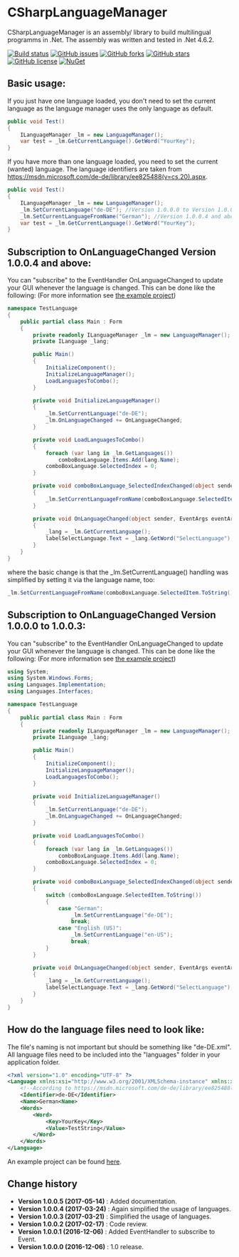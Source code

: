 CSharpLanguageManager
====================================

CSharpLanguageManager is an assembly/ library to build multilingual programms in .Net.
The assembly was written and tested in .Net 4.6.2.

[![Build status](https://ci.appveyor.com/api/projects/status/v19epph90d3dgs1k?svg=true)](https://ci.appveyor.com/project/SeppPenner/csharplanguagemanager)
[![GitHub issues](https://img.shields.io/github/issues/SeppPenner/CSharpLanguageManager.svg)](https://github.com/SeppPenner/CSharpLanguageManager/issues)
[![GitHub forks](https://img.shields.io/github/forks/SeppPenner/CSharpLanguageManager.svg)](https://github.com/SeppPenner/CSharpLanguageManager/network)
[![GitHub stars](https://img.shields.io/github/stars/SeppPenner/CSharpLanguageManager.svg)](https://github.com/SeppPenner/CSharpLanguageManager/stargazers)
[![GitHub license](https://img.shields.io/badge/license-AGPL-blue.svg)](https://raw.githubusercontent.com/SeppPenner/CSharpLanguageManager/master/License.txt)
[![NuGet](https://img.shields.io/nuget/dt/HaemmerElectronics.SeppPenner.Language.svg)](https://www.nuget.org/packages/HaemmerElectronics.SeppPenner.Language/1.0.0.5)

## Basic usage:
If you just have one language loaded, you don't need to set the current language as
the language manager uses the only language as default.
```csharp
public void Test()
{
	ILanguageManager _lm = new LanguageManager();
	var test = _lm.GetCurrentLanguage().GetWord("YourKey");
}
```
If you have more than one language loaded, you need to set the current (wanted) language.
The language identifiers are taken from https://msdn.microsoft.com/de-de/library/ee825488(v=cs.20).aspx.
```csharp
public void Test()
{
	ILanguageManager _lm = new LanguageManager();
	_lm.SetCurrentLanguage("de-DE"); //Version 1.0.0.0 to Version 1.0.0.3
	_lm.SetCurrentLanguageFromName("German"); //Version 1.0.0.4 and above
	var test = _lm.GetCurrentLanguage().GetWord("YourKey");
}
```

## Subscription to OnLanguageChanged Version 1.0.0.4 and above:
You can "subscribe" to the EventHandler OnLanguageChanged to update your GUI whenever the language is changed.
This can be done like the following: (For more information see [the example project](https://github.com/SeppPenner/CSharpLanguageManager/tree/master/ExampleProject))
```csharp
namespace TestLanguage
{
    public partial class Main : Form
    {
        private readonly ILanguageManager _lm = new LanguageManager();
        private ILanguage _lang;

        public Main()
        {
            InitializeComponent();
            InitializeLanguageManager();
            LoadLanguagesToCombo();
        }

        private void InitializeLanguageManager()
        {
            _lm.SetCurrentLanguage("de-DE");
            _lm.OnLanguageChanged += OnLanguageChanged;
        }

        private void LoadLanguagesToCombo()
        {
            foreach (var lang in _lm.GetLanguages())
                comboBoxLanguage.Items.Add(lang.Name);
            comboBoxLanguage.SelectedIndex = 0;
        }

        private void comboBoxLanguage_SelectedIndexChanged(object sender, EventArgs e)
        {
            _lm.SetCurrentLanguageFromName(comboBoxLanguage.SelectedItem.ToString());
        }

        private void OnLanguageChanged(object sender, EventArgs eventArgs)
        {
            _lang = _lm.GetCurrentLanguage();
            labelSelectLanguage.Text = _lang.GetWord("SelectLanguage");
        }
    }
}
```
where the basic change is that the _lm.SetCurrentLanguage() handling was simplified by setting it via the language name, too:
```csharp
_lm.SetCurrentLanguageFromName(comboBoxLanguage.SelectedItem.ToString());
```

## Subscription to OnLanguageChanged Version 1.0.0.0 to 1.0.0.3:
You can "subscribe" to the EventHandler OnLanguageChanged to update your GUI whenever the language is changed.
This can be done like the following: (For more information see [the example project](https://github.com/SeppPenner/CSharpLanguageManager/tree/master/ExampleProject))

```csharp
using System;
using System.Windows.Forms;
using Languages.Implementation;
using Languages.Interfaces;

namespace TestLanguage
{
    public partial class Main : Form
    {
        private readonly ILanguageManager _lm = new LanguageManager();
        private ILanguage _lang;

        public Main()
        {
            InitializeComponent();
            InitializeLanguageManager();
            LoadLanguagesToCombo();
        }

        private void InitializeLanguageManager()
        {
            _lm.SetCurrentLanguage("de-DE");
            _lm.OnLanguageChanged += OnLanguageChanged;
        }

        private void LoadLanguagesToCombo()
        {
            foreach (var lang in _lm.GetLanguages())
                comboBoxLanguage.Items.Add(lang.Name);
            comboBoxLanguage.SelectedIndex = 0;
        }

        private void comboBoxLanguage_SelectedIndexChanged(object sender, EventArgs e)
        {
            switch (comboBoxLanguage.SelectedItem.ToString())
            {
                case "German":
                    _lm.SetCurrentLanguage("de-DE");
                    break;
                case "English (US)":
                    _lm.SetCurrentLanguage("en-US");
                    break;
            }
        }

        private void OnLanguageChanged(object sender, EventArgs eventArgs)
        {
            _lang = _lm.GetCurrentLanguage();
            labelSelectLanguage.Text = _lang.GetWord("SelectLanguage");
        }
    }
}
```

## How do the language files need to look like:
The file's naming is not important but should be something like "de-DE.xml".
All language files need to be included into the "languages" folder in your application folder.
```xml
<?xml version="1.0" encoding="UTF-8" ?>
<Language xmlns:xsi="http://www.w3.org/2001/XMLSchema-instance" xmlns:xsd="http://www.w3.org/2001/XMLSchema">
    <!--According to https://msdn.microsoft.com/de-de/library/ee825488(v=cs.20).aspx-->
    <Identifier>de-DE</Identifier> 
	<Name>German<Name>
	<Words>
		<Word>
			<Key>YourKey</Key>
			<Value>TestString</Value>
		</Word>
	</Words>
</Language>
```

An example project can be found [here](https://github.com/SeppPenner/CSharpLanguageManager/tree/master/ExampleProject).

Change history
--------------

* **Version 1.0.0.5 (2017-05-14)** : Added documentation.
* **Version 1.0.0.4 (2017-03-24)** : Again simplified the usage of languages.
* **Version 1.0.0.3 (2017-03-21)** : Simplified the usage of languages.
* **Version 1.0.0.2 (2017-02-17)** : Code review.
* **Version 1.0.0.1 (2016-12-06)** : Added EventHandler to subscribe to Event.
* **Version 1.0.0.0 (2016-12-06)** : 1.0 release.
